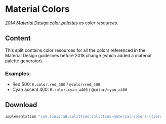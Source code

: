 # Material Colors

*[2014 Material Design color palettes](
https://material.io/design/color/#tools-for-picking-colors
) as color resources.*

## Content

This split contains color resources for all the colors referenced in the
Material Design guidelines before 2018 change (which added a material palette
generator).

### Examples:

* Red 500: `R.color.red_500` / `@color/red_500`
* Cyan accent 400: `R.color.cyan_a400` / `@color/cyan_a400`

## Download

```groovy
implementation "com.louiscad.splitties:splitties-material-colors:{{version.splitties2}}"
```
